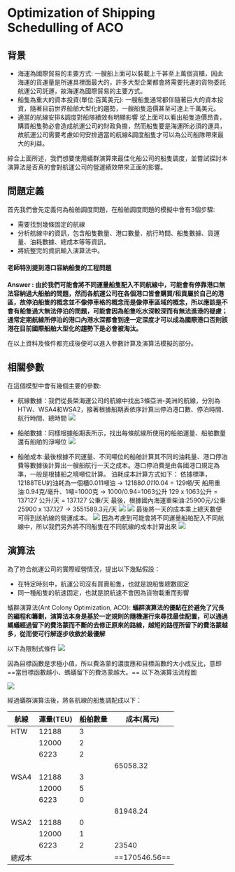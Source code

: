# Optimization of Shipping Schedulling of ACO 
## 背景
* 海運為國際貿易的主要方式: 
一艘船上面可以裝載上千甚至上萬個貨櫃，因此海運的貨運量是所運具裡面最大的，許多大型企業都會將需要托運的貨物委託航運公司託運，故海運為國際貿易的主要方式。
* 船隻為重大的資本投資(單位:百萬美元): 
一艘船隻通常都伴隨著巨大的資本投資，隨著目前世界船舶大型化的趨勢，一艘船隻造價甚至可達上千萬美元。
* 適當的航線安排&調度對船隊績效有明顯影響
從上面可以看出船隻造價昂貴，購買船隻勢必會造成航運公司的財政負擔，然而船隻要是海運所必須的運具，故航運公司需要考慮如何安排適當的航線&調度船隻才可以為公司船隊帶來最大的利益。

綜合上面所述，我們想要使用蟻群演算來最佳化船公司的船隻調度，並嘗試探討本演算法是否真的會對航運公司的營運績效帶來正面的影響。
## 問題定義
首先我們會先定義何為船舶調度問題，在船舶調度問題的模擬中會有3個步驟:
* 需要找到幾條固定的航線
* 分析航線中的資訊，包含船隻數量、港口數量、航行時間、船隻數據、貨運量、油耗數據、總成本等等資訊，
* 將統整完的資訊輸入演算法中。

#### 老師特別提到港口容納船隻的工程問題

**Answer : 由於我們可能會將不同運量船隻配入不同航線中，可能會有停靠港口無法容納過大船舶的問題，然而各航運公司在各個港口皆會購買/租貢屬於自己的港區，故停泊船隻的概念並不像停車格的概念而是像停車區域的概念，所以應該是不會有船隻過大無法停泊的問題，可能會因為船隻吃水深較深而有無法進港的疑慮；通常定期航線所停泊的港口內港水深都會到達一定深度才可以成為國際港口否則該港在目前國際船舶大型化的趨勢下是必會被淘汰。**

在以上資料及條件都完成後便可以進入參數計算及演算法模擬的部分。



## 相關參數
在這個模型中會有幾個主要的參數:
* 航線數據：我們從長榮海運公司的航線中找出3條亞洲-美洲的航線，分別為HTW、WSA4和WSA2，接著根據船期表依序計算出停泊港口數、停泊時間、航行時間、總時間
![](https://i.imgur.com/g2ip6Qj.png)

* 船舶數據：同樣根據船期表所示，找出每條航線所使用的船舶運量、船舶數量還有船舶的淨噸位
![](https://i.imgur.com/HkAPgML.png)

* 船舶成本:最後根據不同運量、不同噸位的船舶計算其不同的油耗量、港口停泊費等數據後計算出一艘船航行一天之成本。港口停泊費是由各國港口規定為準，一般是根據船之境噸位計算。
油耗成本計算方式如下：
依據標準，12188TEU的油耗為一個櫃0.011噸油 &rarr;  12188*0.011*0.04 = 129噸/天
船用重油:0.94克/毫升、1噸=1000克 &rarr; 1000/0.94=1063公升
129 x 1063公升 = 137127 公升/天 = 137.127 公秉/天
最後，根據國內海運重柴油:25900元/公秉25900 x 137.127 &rarr; 3551589.3元/天
![](https://i.imgur.com/A5YvveP.png)
![](https://i.imgur.com/6lJPLxo.png)
最後將一天的成本乘上總天數便可得到該航線的營運成本。
![](https://i.imgur.com/dfM3x2J.png)
因為考慮到可能會將不同運量船舶配入不同航線中，所以我們另外將不同船隻在不同航線的成本計算出來
![](https://i.imgur.com/63Utpcu.png)

## 演算法
為了符合航運公司的實際經營情況，提出以下幾點假設：
* 在特定時刻中，航運公司沒有買賣船隻，也就是說船隻總數固定
* 同一種船隻的航速固定，也就是說航速不會因為貨物載重而影響

蟻群演算法(Ant Colony Optimization, ACO):
**蟻群演算法的優點在於避免了冗長的編程和籌劃，演算法本身是基於一定規則的隨機運行來尋找最佳配置，可以通過螞蟻經過留下的費洛蒙而不斷的去修正原來的路線，越短的路徑所留下的費洛蒙越多，從而使可行解逐步收斂於最優解**

以下為限制式條件
![](https://i.imgur.com/GSZkSnF.png)

因為目標函數是求極小值，所以費洛蒙的濃度應和目標函數的大小成反比，意即==當目標函數越小、螞蟻留下的費洛蒙越大。==
以下為演算法流程圖

![](https://i.imgur.com/6zdAuA3.png)

經過蟻群演算法後，將各航線的船隻調配成以下：




| 航線 | 運量(TEU) | 船舶數量 | 成本(萬元) |
| ---- | --------- | -------- | ---------- |
| HTW  | 12188     | 3        |            |
|      | 12000     | 2        |            |
|      | 6223      | 2        |            |
|      |           |          | 65058.32   |
| WSA4 | 12188     | 3        |            |
|      | 12000     | 5        |            |
|      | 6223      | 0        |            |
|      |           |          | 81948.24   |
| WSA2 | 12188     | 0        |            |
|      | 12000     | 1        |            |
|      | 6223      | 2        | 23540      |
| 總成本|           |          | ==170546.56==      |








